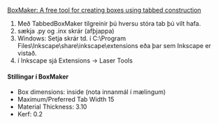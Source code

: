 [BoxMaker: A free tool for creating boxes using tabbed construction](https://github.com/paulh-rnd/TabbedBoxMaker)
1. Með TabbedBoxMaker tilgreinir þú hversu stóra tab þú vilt hafa.
1. sækja .py og .inx skrár (afþjappa)
1. Windows: Setja skrár td. í C:\Program Files\Inkscape\share\inkscape\extensions eða þar sem Inkscape er vistað.
1. í Inkscape sjá Extensions -> Laser Tools

#### Stillingar í BoxMaker
* Box dimensions: inside (nota innanmál í mælingum)
* Maximum/Preferred Tab Width 15
* Material Thickness: 3.10
* Kerf: 0.2




